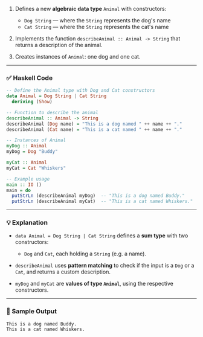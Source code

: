 1. Defines a new **algebraic data type** `Animal` with constructors:

   * `Dog String` — where the `String` represents the dog's name
   * `Cat String` — where the `String` represents the cat's name
2. Implements the function `describeAnimal :: Animal -> String` that returns a description of the animal.
3. Creates instances of `Animal`: one dog and one cat.

---

### ✅ Haskell Code

```haskell
-- Define the Animal type with Dog and Cat constructors
data Animal = Dog String | Cat String
  deriving (Show)

-- Function to describe the animal
describeAnimal :: Animal -> String
describeAnimal (Dog name) = "This is a dog named " ++ name ++ "."
describeAnimal (Cat name) = "This is a cat named " ++ name ++ "."

-- Instances of Animal
myDog :: Animal
myDog = Dog "Buddy"

myCat :: Animal
myCat = Cat "Whiskers"

-- Example usage
main :: IO ()
main = do
  putStrLn (describeAnimal myDog)  -- "This is a dog named Buddy."
  putStrLn (describeAnimal myCat)  -- "This is a cat named Whiskers."
```

---

### 💡 Explanation

* `data Animal = Dog String | Cat String` defines a **sum type** with two constructors:

  * `Dog` and `Cat`, each holding a `String` (e.g. a name).
* `describeAnimal` uses **pattern matching** to check if the input is a `Dog` or a `Cat`, and returns a custom description.
* `myDog` and `myCat` are **values of type `Animal`**, using the respective constructors.

---

### 🧪 Sample Output

```
This is a dog named Buddy.
This is a cat named Whiskers.
